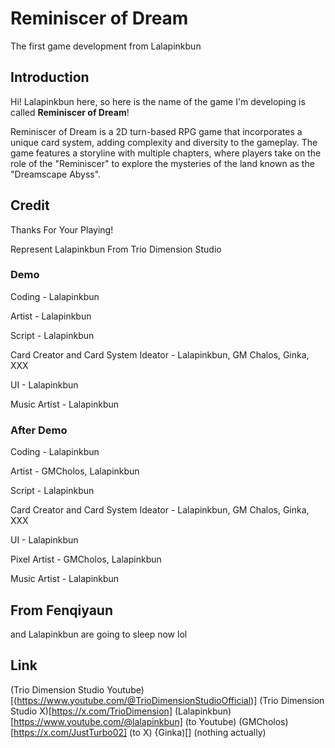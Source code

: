 # Reminiscer of Dream
The first game development from Lalapinkbun

## Introduction
Hi! Lalapinkbun here, so here is the name of the game I'm developing is called **Reminiscer of Dream**!

Reminiscer of Dream is a 2D turn-based RPG game that incorporates a unique card system, adding complexity and diversity to the gameplay. The game features a storyline with multiple chapters, where players take on the role of the "Reminiscer" to explore the mysteries of the land known as the "Dreamscape Abyss".

## Credit
Thanks For Your Playing!

Represent
Lalapinkbun From Trio Dimension Studio

### Demo
Coding - Lalapinkbun

Artist - Lalapinkbun

Script - Lalapinkbun

Card Creator and Card System Ideator - Lalapinkbun, GM Chalos, Ginka, XXX

UI - Lalapinkbun

Music Artist - Lalapinkbun

### After Demo
Coding - Lalapinkbun

Artist - GMCholos, Lalapinkbun

Script - Lalapinkbun

Card Creator and Card System Ideator - Lalapinkbun, GM Chalos, Ginka, XXX

UI - Lalapinkbun

Pixel Artist - GMCholos, Lalapinkbun

Music Artist - Lalapinkbun

## From Fenqiyaun
and Lalapinkbun are going to sleep now lol

## Link
(Trio Dimension Studio Youtube)[(https://www.youtube.com/@TrioDimensionStudioOfficial)]
(Trio Dimension Studio X)[https://x.com/TrioDimension]
(Lalapinkbun)[https://www.youtube.com/@lalapinkbun] (to Youtube)
(GMCholos)[https://x.com/JustTurbo02] (to X)
{Ginka)[] (nothing actually)

